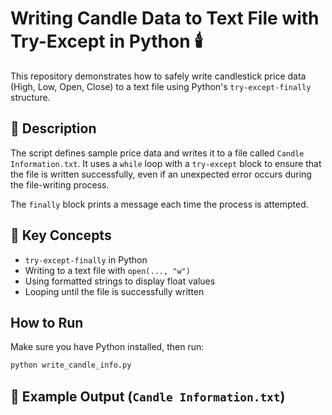 # Writing Candle Data to Text File with Try-Except in Python 🕯️

This repository demonstrates how to safely write candlestick price data (High, Low, Open, Close) to a text file using Python's `try-except-finally` structure.

## 📜 Description

The script defines sample price data and writes it to a file called `Candle Information.txt`. It uses a `while` loop with a `try-except` block to ensure that the file is written successfully, even if an unexpected error occurs during the file-writing process.

The `finally` block prints a message each time the process is attempted.

## 🧠 Key Concepts

- `try-except-finally` in Python
- Writing to a text file with `open(..., "w")`
- Using formatted strings to display float values
- Looping until the file is successfully written

## How to Run

Make sure you have Python installed, then run:

```bash
python write_candle_info.py
```
## 🧪 Example Output (`Candle Information.txt`)

